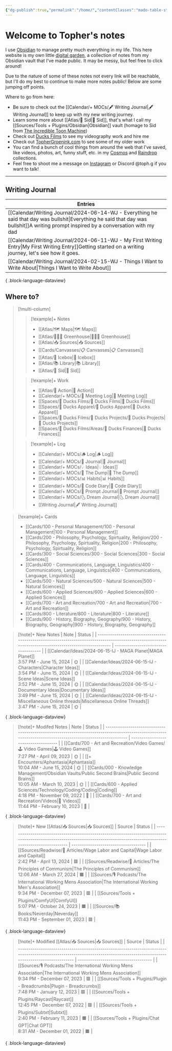```yaml
---
{"dg-publish":true,"permalink":"/home/","contentClasses":"mado-table-stripe mado-table","tags":["gardenEntry"]}
---
```




# Welcome to Topher's notes

I use [Obsidian](https://obsidian.md/) to manage pretty much everything in my life. This here website is my own little [digital garden](https://www.technologyreview.com/2020/09/03/1007716/digital-gardens-let-you-cultivate-your-own-little-bit-of-the-internet/), a collection of notes from my Obsidian vault that I've made public. It may be messy, but feel free to click around!

Due to the nature of some of these notes not every link will be reachable, but I'll do my best to continue to make more notes public! Below are some jumping off points.

Where to go from here:
- Be sure to check out the [[Calendar/+ MOCs/🖋 Writing Journal\|🖋 Writing Journal]] to keep up with my new writing journey. 
- Learn some more about [[Atlas/🧠 Sid\|🧠 Sid]], that's what I call my [[Sources/Tools + Plugins/Obsidian\|Obsidian]] vault (homage to Sid from [The Incredible Toon Machine](https://www.youtube.com/watch?v=w6RD2s4TQAQ))
- Check out [Ducks Films](http://ducksfilms.com) to see my videography work and hire me
- Check out [TopherGroenink.com](http://tophergroenink.com) to see some of my older work
- You can find a bunch of cool things from around the web that I’ve saved, like videos, photos, art, funny stuff, etc. in my [Cosmos](https://www.cosmos.so/topher) and [Raindrop](https://raindrop.io/tophg) collections.
- Feel free to shoot me a message on [Instagram](https://www.instagram.com/toph.g/) or Discord @toph.g if you want to talk!

---

## Writing Journal

| Entries                                                                                                                                                                                                              |
| -------------------------------------------------------------------------------------------------------------------------------------------------------------------------------------------------------------------- |
| [[Calendar/Writing Journal/2024-06-14-WJ - Everything he said that day was bullshit\|Everything he said that day was bullshit]]<span class=summary>A writing prompt inspired by a conversation with my dad</span> |
| [[Calendar/Writing Journal/2024-06-11-WJ - My First Writing Entry\|My First Writing Entry]]<span class=summary>Getting started on a writing journey, let's see how it goes.</span>                                |
| [[Calendar/Writing Journal/2024-02-15-WJ - Things I Want to Write About\|Things I Want to Write About]]<span class=summary></span>                                                                                |

{ .block-language-dataview}

## Where to?

> [!multi-column]
> > [!example]+ Notes
> > - [[Atlas/🗺 Maps\|🗺 Maps]]
> > - [[Atlas/👨🏻‍🌾 Greenhouse\|👨🏻‍🌾 Greenhouse]]
> > - [[Atlas/📥 Sources\|📥 Sources]]
> > - [[Cards/Canvasses/📋 Canvasses\|📋 Canvasses]]
> > - [[Atlas/🧊 Icebox\|🧊 Icebox]]
> > - [[Atlas/📚 Library\|📚 Library]]
> > - [[Atlas/🧠 Sid\|🧠 Sid]]
> 
> > [!example]+ Work
> > - [[Atlas/🏹 Action\|🏹 Action]]
> > - [[Calendar/+ MOCs/👥 Meeting Log\|👥 Meeting Log]]
> > - [[Spaces/🦆 Ducks Films/🦆 Ducks Films\|🦆 Ducks Films]]
> > - [[Spaces/🦆 Ducks Apparel/🦆 Ducks Apparel\|🦆 Ducks Apparel]]
> > - [[Spaces/🦆 Ducks Films/🌈 Ducks Projects/🌈 Ducks Projects\|🌈 Ducks Projects]]
> > - [[Spaces/🦆 Ducks Films/Areas/💸 Ducks Finances\|💸 Ducks Finances]]
> 
> > [!example]+ Log
> > - [[Calendar/+ MOCs/🪵 Log\|🪵 Log]]
> > - [[Calendar/+ MOCs/📓 Journal\|📓 Journal]]
> > - [[Calendar/+ MOCs/💡 Ideas\|💡 Ideas]]
> > - [[Calendar/+ MOCs/🔗 The Dump\|🔗 The Dump]]
> > - [[Calendar/+ MOCs/📊 Habits\|📊 Habits]]
> > - [[Calendar/+ MOCs/🧪 Code Diary\|🧪 Code Diary]]
> > - [[Calendar/+ MOCs/🎲 Prompt Journal\|🎲 Prompt Journal]]
> > - [[Calendar/+ MOCs/🌜 Dream Journal\|🌜 Dream Journal]]
> > - [[Writing Journal\|🖋 Writing Journal]]

> [!example]+ Cards
> - [[Cards/100 - Personal Management/100 - Personal Management\|100 - Personal Management]]
> - [[Cards/200 - Philosophy, Psychology, Spirtuality, Religion/200 - Philosophy, Psychology, Spirtuality, Religion\|200 - Philosophy, Psychology, Spirtuality, Religion]]
> - [[Cards/300 - Social Sciences/300 - Social Sciences\|300 - Social Sciences]]
> - [[Cards/400 - Communications, Language, Linguistics/400 - Communications, Language, Linguistics\|400 - Communications, Language, Linguistics]]
> - [[Cards/500 - Natural Sciences/500 - Natural Sciences\|500 - Natural Sciences]]
> - [[Cards/600 - Applied Sciences/600 - Applied Sciences\|600 - Applied Sciences]]
> - [[Cards/700 - Art and Recreation/700 - Art and Recreation\|700 - Art and Recreation]]
> - [[Cards/800 - Literature/800 - Literature\|800 - Literature]]
> - [[Cards/900 - History, Biography, Geography/900 - History, Biography, Geography\|900 - History, Biography, Geography]]

> [!note]+ New Notes
>  | Note                                                                                                                                                   | Status                               |
> | ------------------------------------------------------------------------------------------------------------------------------------------------------ | ------------------------------------ |
> | [[Calendar/Ideas/2024-06-15-IJ - MAGA Planet\|MAGA Planet]]<br><span class='block'>3:57 PM - June 15, 2024</span>                                   | <span class='center-block'>🌞</span> |
> | [[Calendar/Ideas/2024-06-15-IJ - Characters\|Character Ideas]]<br><span class='block'>3:54 PM - June 15, 2024</span>                                | <span class='center-block'>🌞</span> |
> | [[Calendar/Ideas/2024-06-15-IJ - Scene Ideas\|Scene Ideas]]<br><span class='block'>3:52 PM - June 15, 2024</span>                                   | <span class='center-block'>🌞</span> |
> | [[Calendar/Ideas/2024-06-15-IJ - Documentary Ideas\|Documentary Ideas]]<br><span class='block'>3:49 PM - June 15, 2024</span>                       | <span class='center-block'>🌞</span> |
> | [[Calendar/Ideas/2024-06-15-IJ - Miscellaneous Online threads\|Miscellaneous Online Threads]]<br><span class='block'>3:47 PM - June 15, 2024</span> | <span class='center-block'>🌞</span> |
> 
{ .block-language-dataview}

> [!note]+ Modifed Notes
>  | Note                                                                                                                                                       | Status                               |
> | ---------------------------------------------------------------------------------------------------------------------------------------------------------- | ------------------------------------ |
> | [[Cards/700 - Art and Recreation/Video Games/🕹 Video Games\|🕹 Video Games]]<br><span class='block'>7:27 PM - April 09, 2023</span>                    | <span class='center-block'>🌞</span> |
> | [[+ Encounters/Aphantasia\|Aphantasia]]<br><span class='block'>10:04 AM - June 15, 2024</span>                                                          | <span class='center-block'>🌞</span> |
> | [[Cards/000 - Knowledge Management/Obsidian Vaults/Public Second Brains\|Public Second Brains]]<br><span class='block'>10:05 AM - March 10, 2023</span> | <span class='center-block'>🌞</span> |
> | [[Cards/600 - Applied Sciences/Technology/Coding/Coding\|Coding]]<br><span class='block'>4:18 PM - November 09, 2022</span>                             | <span class='center-block'>🌱</span> |
> | [[Cards/700 - Art and Recreation/Videos\|🎥 Videos]]<br><span class='block'>11:44 PM - February 10, 2023</span>                                         | <span class='center-block'>🌱</span> |
> 
{ .block-language-dataview}


> [!note]+ New [[Atlas/📥 Sources\|📥 Sources]]
>  | Source                                                                                                                                                                       | Status                               |
> | ---------------------------------------------------------------------------------------------------------------------------------------------------------------------------- | ------------------------------------ |
> | [[Sources/Readwise/📰 Articles/Wage Labor and Capital\|Wage Labor and Capital]]<br><span class='block'>2:42 PM - April 13, 2024</span>                                    | <span class='center-block'>🟥</span> |
> | [[Sources/Readwise/📰 Articles/The Principles of Communism\|The Principles of Communism]]<br><span class='block'>12:06 AM - March 27, 2024</span>                         | <span class='center-block'>🟧</span> |
> | [[Sources/🎙 Podcasts/The International Working Mens Association\|The International Working Men's Association]]<br><span class='block'>9:34 PM - December 07, 2023</span> | <span class='center-block'>🟥</span> |
> | [[Sources/Tools + Plugins/ComfyUI\|ComfyUI]]<br><span class='block'>5:07 PM - October 24, 2023</span>                                                                     | <span class='center-block'>🟧</span> |
> | [[Sources/📚 Books/Neverday\|Neverday]]<br><span class='block'>11:43 PM - September 01, 2023</span>                                                                       | <span class='center-block'>🟥</span> |
> 
{ .block-language-dataview}

> [!note]+ Modified [[Atlas/📥 Sources\|📥 Sources]]
>  | Source                                                                                                                                                                      | Status                               |
> | --------------------------------------------------------------------------------------------------------------------------------------------------------------------------- | ------------------------------------ |
> | [[Sources/🎙 Podcasts/The International Working Mens Association\|The International Working Mens Association]]<br><span class='block'>9:34 PM - December 07, 2023</span> | <span class='center-block'>🟥</span> |
> | [[Sources/Tools + Plugins/Plugin - Breadcrumbs\|Plugin - Breadcrumbs]]<br><span class='block'>7:48 PM - January 12, 2023</span>                                          | <span class='center-block'>🟥</span> |
> | [[Sources/Tools + Plugins/Raycast\|Raycast]]<br><span class='block'>12:45 PM - December 07, 2022</span>                                                                  | <span class='center-block'>🟥</span> |
> | [[Sources/Tools + Plugins/Subtxt\|Subtxt]]<br><span class='block'>2:40 PM - February 11, 2023</span>                                                                     | <span class='center-block'>🟧</span> |
> | [[Sources/Tools + Plugins/Chat GPT\|Chat GPT]]<br><span class='block'>8:31 AM - December 01, 2022</span>                                                                 | <span class='center-block'>🟧</span> |
> 
{ .block-language-dataview}
